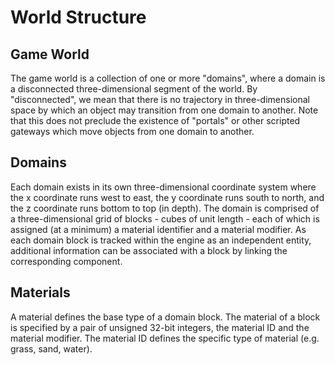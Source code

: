 World Structure
===============

Game World
----------

The game world is a collection of one or more "domains", where a domain is a
disconnected three-dimensional segment of the world. By "disconnected", we
mean that there is no trajectory in three-dimensional space by which an
object may transition from one domain to another. Note that this does not
preclude the existence of "portals" or other scripted gateways which move
objects from one domain to another.

Domains
-------

Each domain exists in its own three-dimensional coordinate system where the
x coordinate runs west to east, the y coordinate runs south to north, and
the z coordinate runs bottom to top (in depth). The domain is comprised of
a three-dimensional grid of blocks - cubes of unit length - each of which
is assigned (at a minimum) a material identifier and a material modifier.
As each domain block is tracked within the engine as an independent entity,
additional information can be associated with a block by linking the
corresponding component.

Materials
---------

A material defines the base type of a domain block. The material of a block
is specified by a pair of unsigned 32-bit integers, the material ID and the 
material modifier. The material ID defines the specific type of material
(e.g. grass, sand, water).

